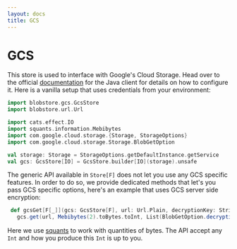 ```yaml
---
layout: docs
title: GCS
---
```


# GCS

This store is used to interface with Google's Cloud Storage. Head over to the official [documentation](https://cloud.google.com/storage/docs/reference/libraries#client-libraries-usage-java) for the Java client for details on how to configure it. Here is a vanilla setup that uses credentials from your environment:

```scala mdoc:silent
import blobstore.gcs.GcsStore
import blobstore.url.Url

import cats.effect.IO
import squants.information.Mebibytes
import com.google.cloud.storage.{Storage, StorageOptions}
import com.google.cloud.storage.Storage.BlobGetOption

val storage: Storage = StorageOptions.getDefaultInstance.getService
val gcs: GcsStore[IO] = GcsStore.builder[IO](storage).unsafe
```

The generic API available in `Store[F]` does not let you use any GCS specific features. In order to do so, we provide dedicated methods that let's you pass GCS specific options, here's an example that uses GCS server side encryption:

```scala mdoc
 def gcsGet[F[_]](gcs: GcsStore[F], url: Url.Plain, decryptionKey: String): fs2.Stream[F, Byte] =
   gcs.get(url, Mebibytes(2).toBytes.toInt, List(BlobGetOption.decryptionKey(decryptionKey)))
```

Here we use [squants](https://github.com/typelevel/squants) to work with quantities of bytes. The API accept any `Int` and how you produce this `Int` is up to you.
